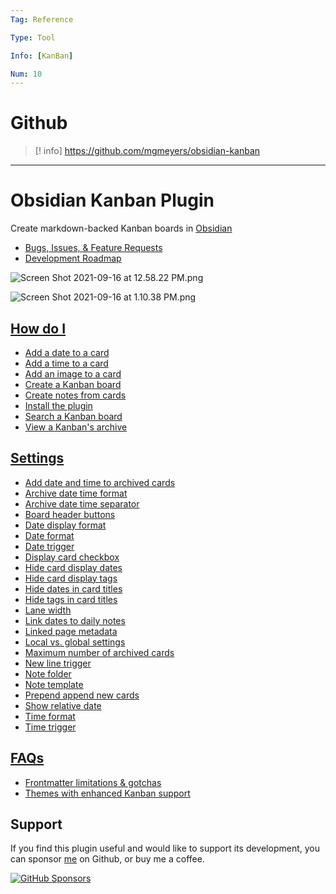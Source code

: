 ```yaml
---
Tag: Reference

Type: Tool

Info: [KanBan]

Num: 10
---
```



# Github
>[! info] https://github.com/mgmeyers/obsidian-kanban


---

# Obsidian Kanban Plugin

Create markdown-backed Kanban boards in [Obsidian](https://obsidian.md/)

-   [Bugs, Issues, & Feature Requests](https://github.com/mgmeyers/obsidian-kanban/issues)
-   [Development Roadmap](https://github.com/mgmeyers/obsidian-kanban/projects/1)

![Screen Shot 2021-09-16 at 12.58.22 PM.png](https://matthewmeye.rs/obsidian-kanban/Assets/Screen%20Shot%202021-09-16%20at%2012.58.22%20PM.png)

![Screen Shot 2021-09-16 at 1.10.38 PM.png](https://matthewmeye.rs/obsidian-kanban/Assets/Screen%20Shot%202021-09-16%20at%201.10.38%20PM.png)

## [How do I](https://matthewmeye.rs/obsidian-kanban/How%20do%20I/index)

-   [Add a date to a card](https://matthewmeye.rs/obsidian-kanban/How%20do%20I/Add%20a%20date%20to%20a%20card)
-   [Add a time to a card](https://matthewmeye.rs/obsidian-kanban/How%20do%20I/Add%20a%20time%20to%20a%20card)
-   [Add an image to a card](https://matthewmeye.rs/obsidian-kanban/How%20do%20I/Add%20an%20image%20to%20a%20card)
-   [Create a Kanban board](https://matthewmeye.rs/obsidian-kanban/How%20do%20I/Create%20a%20Kanban%20board)
-   [Create notes from cards](https://matthewmeye.rs/obsidian-kanban/How%20do%20I/Create%20notes%20from%20cards)
-   [Install the plugin](https://matthewmeye.rs/obsidian-kanban/How%20do%20I/Install%20the%20plugin)
-   [Search a Kanban board](https://matthewmeye.rs/obsidian-kanban/How%20do%20I/Search%20a%20Kanban%20board)
-   [View a Kanban's archive](https://matthewmeye.rs/obsidian-kanban/How%20do%20I/View%20a%20Kanban's%20archive)

## [Settings](https://matthewmeye.rs/obsidian-kanban/Settings/index)

-   [Add date and time to archived cards](https://matthewmeye.rs/obsidian-kanban/Settings/Add%20date%20and%20time%20to%20archived%20cards)
-   [Archive date time format](https://matthewmeye.rs/obsidian-kanban/Settings/Archive%20date%20time%20format)
-   [Archive date time separator](https://matthewmeye.rs/obsidian-kanban/Settings/Archive%20date%20time%20separator)
-   [Board header buttons](https://matthewmeye.rs/obsidian-kanban/Settings/Board%20header%20buttons)
-   [Date display format](https://matthewmeye.rs/obsidian-kanban/Settings/Date%20display%20format)
-   [Date format](https://matthewmeye.rs/obsidian-kanban/Settings/Date%20format)
-   [Date trigger](https://matthewmeye.rs/obsidian-kanban/Settings/Date%20trigger)
-   [Display card checkbox](https://matthewmeye.rs/obsidian-kanban/Settings/Display%20card%20checkbox)
-   [Hide card display dates](https://matthewmeye.rs/obsidian-kanban/Settings/Hide%20card%20display%20dates)
-   [Hide card display tags](https://matthewmeye.rs/obsidian-kanban/Settings/Hide%20card%20display%20tags)
-   [Hide dates in card titles](https://matthewmeye.rs/obsidian-kanban/Settings/Hide%20dates%20in%20card%20titles)
-   [Hide tags in card titles](https://matthewmeye.rs/obsidian-kanban/Settings/Hide%20tags%20in%20card%20titles)
-   [Lane width](https://matthewmeye.rs/obsidian-kanban/Settings/Lane%20width)
-   [Link dates to daily notes](https://matthewmeye.rs/obsidian-kanban/Settings/Link%20dates%20to%20daily%20notes)
-   [Linked page metadata](https://matthewmeye.rs/obsidian-kanban/Settings/Linked%20page%20metadata)
-   [Local vs. global settings](https://matthewmeye.rs/obsidian-kanban/Settings/Local%20vs.%20global%20settings)
-   [Maximum number of archived cards](https://matthewmeye.rs/obsidian-kanban/Settings/Maximum%20number%20of%20archived%20cards)
-   [New line trigger](https://matthewmeye.rs/obsidian-kanban/Settings/New%20line%20trigger)
-   [Note folder](https://matthewmeye.rs/obsidian-kanban/Settings/Note%20folder)
-   [Note template](https://matthewmeye.rs/obsidian-kanban/Settings/Note%20template)
-   [Prepend append new cards](https://matthewmeye.rs/obsidian-kanban/Settings/Prepend%20append%20new%20cards)
-   [Show relative date](https://matthewmeye.rs/obsidian-kanban/Settings/Show%20relative%20date)
-   [Time format](https://matthewmeye.rs/obsidian-kanban/Settings/Time%20format)
-   [Time trigger](https://matthewmeye.rs/obsidian-kanban/Settings/Time%20trigger)

## [FAQs](https://matthewmeye.rs/obsidian-kanban/FAQs/index)

-   [Frontmatter limitations & gotchas](https://matthewmeye.rs/obsidian-kanban/FAQs/Frontmatter%20limitations%20&%20gotchas)
-   [Themes with enhanced Kanban support](https://matthewmeye.rs/obsidian-kanban/FAQs/Themes%20with%20enhanced%20Kanban%20support)

## Support

If you find this plugin useful and would like to support its development, you can sponsor [me](https://github.com/mgmeyers) on Github, or buy me a coffee.

[![GitHub Sponsors](https://img.shields.io/github/sponsors/mgmeyers?label=Sponsor&logo=GitHub%20Sponsors&style=for-the-badge)](https://github.com/sponsors/mgmeyers)